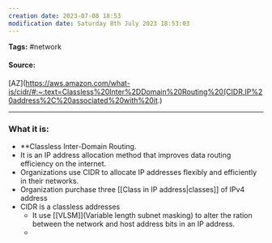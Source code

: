 ```yaml
---
creation date: 2023-07-08 18:53
modification date: Saturday 8th July 2023 18:53:03
---
```


**Tags:** #network 

#### Source:
[AZ](https://aws.amazon.com/what-is/cidr/#:~:text=Classless%20Inter%2DDomain%20Routing%20(CIDR,IP%20address%2C%20associated%20with%20it.)

--------------------------------------

### What it is:

* **Classless Inter-Domain Routing.
* It is an IP address allocation method that improves data routing efficiency on the internet.
* Organizations use CIDR to allocate IP addresses flexibly and efficiently in their networks.
* Organization purchase three [[Class in IP address|classes]] of IPv4 address
* CIDR is a classless addresses
	* It use [[VLSM]](Variable length subnet masking) to alter the ration between the network and host address bits in an IP address.
	* 